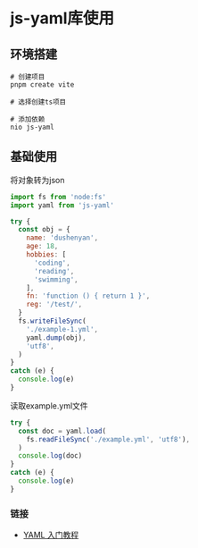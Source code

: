 # js-yaml库使用

## 环境搭建
```shell
# 创建项目
pnpm create vite 

# 选择创建ts项目

# 添加依赖
nio js-yaml
```

## 基础使用
将对象转为json
```js
import fs from 'node:fs'
import yaml from 'js-yaml'

try {
  const obj = {
    name: 'dushenyan',
    age: 18,
    hobbies: [
      'coding',
      'reading',
      'swimming',
    ],
    fn: 'function () { return 1 }',
    reg: '/test/',
  }
  fs.writeFileSync(
    './example-1.yml',
    yaml.dump(obj),
    'utf8',
  )
}
catch (e) {
  console.log(e)
}

```

读取example.yml文件
```js
try {
  const doc = yaml.load(
    fs.readFileSync('./example.yml', 'utf8'),
  )
  console.log(doc)
}
catch (e) {
  console.log(e)
}
```


### 链接

- [YAML 入门教程](https://www.runoob.com/w3cnote/yaml-intro.html)
